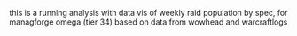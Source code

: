 this is a running analysis with data vis of weekly raid population by spec, for managforge omega (tier 34) based on data from wowhead and warcraftlogs
